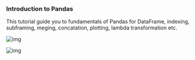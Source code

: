 
### Introduction to Pandas

This tutorial guide you to fundamentals of Pandas for DataFrame, indexing, subframing, meging, concatation, plotting, lambda transformation etc.

![img](https://www.w3resource.com/w3r_images/pandas-data-frame.svg)


![img](https://pbs.twimg.com/media/CycthXVXgAAazkz.jpg:large)
